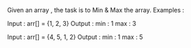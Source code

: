 Given an array , the task is to Min & Max the array.
Examples : 
 

Input  : arr[] = {1, 2, 3}
Output : min : 1  max : 3

Input :  arr[] = {4, 5, 1, 2}
Output : min : 1  max : 5